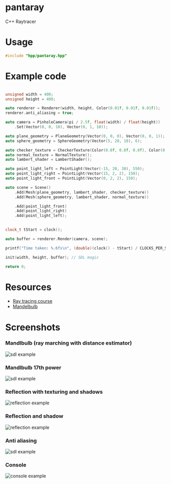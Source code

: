 # pantaray
C++ Raytracer

# Usage
```cpp
#include "hpp/pantaray.hpp"
```

# Example code

```cpp

unsigned width = 400;
unsigned height = 400;

auto renderer = Renderer(width, height, Color(0.01f, 0.01f, 0.01f));
renderer.anti_aliasing = true;

auto camera = PinholeCamera(pi / 2.5f, float(width) / float(height))
    .Set(Vector(0, 0, 10), Vector(0, 1, 10));

auto plane_geometry = PlaneGeometry(Vector(0, 0, 0), Vector(0, 0, 1));
auto sphere_geometry = SphereGeometry(Vector(5, 20, 10), 6);

auto checker_texture = CheckerTexture(Color(0.8f, 0.8f, 0.8f), Color(0.1f, 0.1f, 0.1f));
auto normal_texture = NormalTexture();
auto lambert_shader = LambertShader();

auto point_light_left = PointLight(Vector(-15, 20, 30), 550);
auto point_light_right = PointLight(Vector(15, 2, 2), 150);
auto point_light_front = PointLight(Vector(0, 2, 2), 150);

auto scene = Scene()
    .Add(Mesh(plane_geometry, lambert_shader, checker_texture))
    .Add(Mesh(sphere_geometry, lambert_shader, normal_texture))

    .Add(point_light_front)
    .Add(point_light_right)
    .Add(point_light_left);

    
clock_t tStart = clock();

auto buffer = renderer.Render(camera, scene);

printf("Time taken: %.6fs\n", (double)(clock() - tStart) / CLOCKS_PER_SEC);

init(width, height, buffer); // SDL magic

return 0;

```

# Resources
 - [Ray tracing course](http://raytracing-bg.net)
 - [Mandelbulb](http://blog.hvidtfeldts.net)


# Screenshots

### Mandlbulb (ray marching with distance estimator)
![sdl example](assets/example_ray_marching_mandelbulb.png)

### Mandlbulb 17th power
![sdl example](assets/example_ray_marching_mandelbulb_17th_power.png)

### Reflection with texturing and shadows
![reflection example](assets/example_anti_reflection_and_texturing.png)

### Reflection and shadow
![reflection example](assets/example_shadows_and_reflection.png)

### Anti aliasing
![sdl example](assets/sdl_example_anti_aliasing.png)

### Console
![console example](assets/console_example.png)
